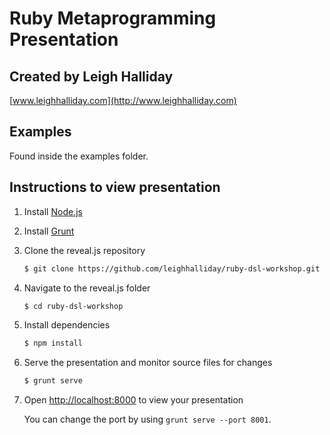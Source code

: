 # Ruby Metaprogramming Presentation
## Created by Leigh Halliday
[www.leighhalliday.com](http://www.leighhalliday.com)

## Examples
Found inside the examples folder.

## Instructions to view presentation
1. Install [Node.js](http://nodejs.org/)

2. Install [Grunt](http://gruntjs.com/getting-started#installing-the-cli)

4. Clone the reveal.js repository
   ```sh
   $ git clone https://github.com/leighhalliday/ruby-dsl-workshop.git
   ```

5. Navigate to the reveal.js folder
   ```sh
   $ cd ruby-dsl-workshop
   ```

6. Install dependencies
   ```sh
   $ npm install
   ```

7. Serve the presentation and monitor source files for changes
   ```sh
   $ grunt serve
   ```

8. Open <http://localhost:8000> to view your presentation

   You can change the port by using `grunt serve --port 8001`.